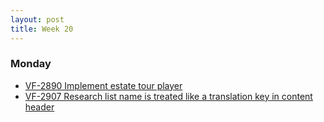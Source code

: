 ```yaml
---
layout: post
title: Week 20
---
```


### Monday
+ [VF-2890 Implement estate tour player](https://youtrack.fio.intern/issue/VF-2890)
+ [VF-2907 Research list name is treated like a translation key in content header](https://youtrack.fio.intern/issue/VF-2907)

